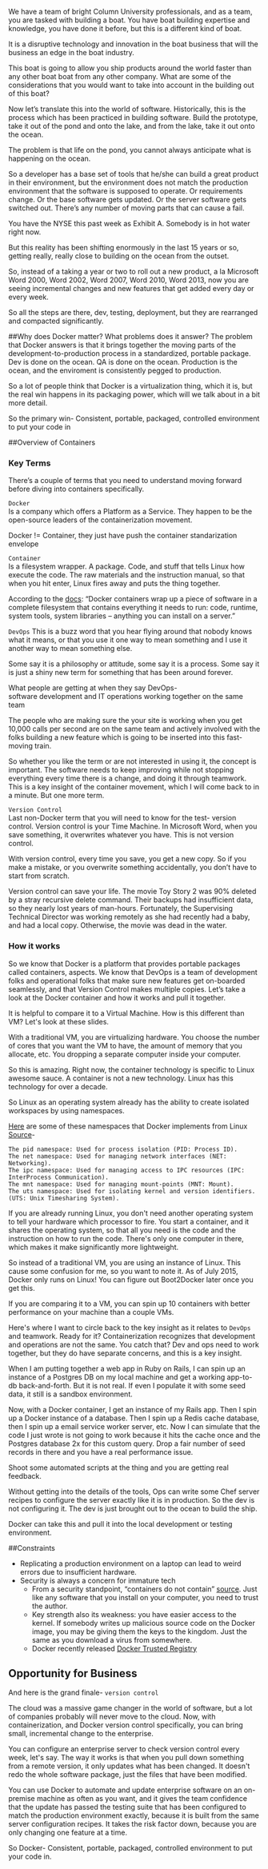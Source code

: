 We have a team of bright Column University professionals, and as a team, you are tasked 
with building a boat. You have boat building expertise and knowledge, you have done
it before, but this is a different kind of boat.

It is a disruptive technology and innovation in the boat business that will the business
an edge in the boat industry.

This boat is going to allow you ship products around the world faster than any other boat
boat from any other company. What are some of the considerations that you would want to take
into account in the building out of this boat?

Now let’s translate this into the world of software. Historically, this is the process which
has been practiced in building software. Build the prototype, take it out of the pond and onto
the lake, and from the lake, take it out onto the ocean.

The problem is that life on the pond, you cannot always anticipate what is happening on the
ocean.

So a developer has a base set of tools that he/she can build a great product in their environment,
but the environment does not match the production environment that the software is supposed to
operate. Or requirements change. Or the base software gets updated. Or the server software gets 
switched out. There’s any number of moving parts that can cause a fail.

You have the NYSE this past week as Exhibit A. Somebody is in hot water right now.

But this reality has been shifting enormously in the last 15 years or so, getting really, really close to building
on the ocean from the outset.

So, instead of a taking a year or two to roll out a new product, a la Microsoft Word
2000, Word 2002, Word 2007, Word 2010, Word 2013, now you are seeing incremental changes and new features
that get added every day or every week.

So all the steps are there, dev, testing, deployment, but they are rearranged and compacted significantly.

##Why does Docker matter? What problems does it answer?
The problem that Docker answers is that it brings together the moving parts of the development-to-production
process in a standardized, portable package. Dev is done on the ocean. QA is done on the ocean. Production is the
ocean, and the enviroment is consistently pegged to production.

So a lot of people think that Docker is a virtualization thing, which it is, but the real win happens in its packaging power,
which will we talk about in a bit more detail.

So the primary win- Consistent, portable, packaged, controlled environment to put your code in

##Overview of Containers
### Key Terms
There’s a couple of terms that you need to understand moving forward before diving into containers
specifically.

`Docker`  
Is a company which offers a Platform as a Service. They happen to be the open-source leaders of the containerization
    movement.

Docker != Container, they just have push the container standarization envelope

`Container`  
Is a filesystem wrapper. A package. Code, and stuff that tells Linux how execute the code. The raw materials and the instruction manual,
so that when you hit enter, Linux fires away and puts the thing together.

According to the [docs](https://www.docker.com/whatisdocker):
    “Docker containers wrap up a piece of software in a complete filesystem that contains everything it needs to run:
    code, runtime, system tools, system libraries – anything you can install on a server.”

`DevOps`
This is a buzz word that you hear flying around that nobody knows what it means, or that you use it one way to mean something
and I use it another way to mean something else.

Some say it is a philosophy or attitude, some say it is a process. Some say it is just a shiny new term for something that has been
around forever.

What people are getting at when they say DevOps-  
    software development and IT operations working together on the same team

The people who are making sure the your site is working when you get 10,000 calls per second are on the same team and
actively involved with the folks building a new feature which is going to be inserted into this fast-moving train.

So whether you like the term or are not interested in using it, the concept is important. The software needs to keep improving while not
stopping everything every time there is a change, and doing it through teamwork.
This is a key insight of the container movement, which I will come back to in a minute. But one more term.

`Version Control`  
Last non-Docker term that you will need to know for the test- version control. Version control is your Time Machine.
In Microsoft Word, when you save something, it overwrites whatever you have. This is not version control. 

With version control, every time you save, you get a new copy. 
So if you make a mistake, or you overwrite something accidentally, you don’t have to start from scratch.

Version control can save your life. The movie Toy Story 2 was 90% deleted by a stray recursive delete command. Their backups
had insufficient data, so they nearly lost years of man-hours. Fortunately, the Supervising Technical Director was working 
remotely as she had recently had a baby, and had a local copy. Otherwise, the movie was dead in the water.

### How it works
So we know that Docker is a platform that provides portable packages called containers,
aspects. We know that DevOps is a team of development folks and operational folks that make sure new features get
on-boarded seamlessly, and that Version Control makes multiple copies. Let’s take a look at the Docker container 
and how it works and pull it together.

It is helpful to compare it to a Virtual Machine. How is this different than VM? Let's look at these slides.

With a traditional VM, you are virtualizing hardware. You choose the number of cores that you want the VM to have,
the amount of memory that you allocate, etc. You dropping a separate computer inside your computer.

So this is amazing. Right now, the container technology is specific to Linux awesome sauce.
A container is not a new technology. Linux has this technology for over a decade.

So Linux as an operating system already has the ability to create isolated workspaces by using namespaces.

[Here](http://docs.docker.com/introduction/understanding-docker/) are some of these namespaces that Docker
implements from Linux [Source](http://docs.docker.com/introduction/understanding-docker/)-

    The pid namespace: Used for process isolation (PID: Process ID).
    The net namespace: Used for managing network interfaces (NET: Networking).
    The ipc namespace: Used for managing access to IPC resources (IPC: InterProcess Communication).
    The mnt namespace: Used for managing mount-points (MNT: Mount).
    The uts namespace: Used for isolating kernel and version identifiers. (UTS: Unix Timesharing System).

If you are already running Linux, you don't need another operating system to tell your hardware which processor to fire.
You start a container, and it shares the operating
system, so that all you need is the code and the instruction on how to run the code.
There's only one computer in there, which makes it make significantly more lightweight.

So instead of a traditional VM, you are using an instance of Linux. This cause some confusion for me, so you want
to note it. As of July 2015, Docker only runs on Linux! You can figure out Boot2Docker later once you get this.

If you are comparing it to a VM, you can spin up 10 containers with better performance on your machine than a couple VMs.

Here's where I want to circle back to the key insight as it relates to `DevOps` and teamwork. Ready for it?
Containerization recognizes that development and operations are not the same. You catch that?
Dev and ops need to work together, but they do have separate concerns, and this is a key insight.

When I am putting together a web app in Ruby on Rails, I can spin up an instance of a Postgres DB on my
local machine and get a working app-to-db back-and-forth. But it is not real. If even I populate it with some seed
data, it still is a sandbox environment.

Now, with a Docker container, I get an instance of my Rails app. Then I spin up a Docker instance of a database. Then
I spin up a Redis cache database, then I spin up a email service worker server, etc. Now I can simulate that the code
I just wrote is not going to work because it hits the cache once and the Postgres database 2x for this custom query. Drop
a fair number of seed records in there and you have a real performance issue.

Shoot some automated scripts at the thing and you are getting real feedback.

Without getting into the details of the tools, Ops can write some Chef server recipes to configure the server exactly like it is
in production. So the dev is not configuring it. The dev is just brought out to the ocean to build the ship.

Docker can take this and pull it into the local development or testing environment.

##Constraints
* Replicating a production environment on a laptop can lead to weird errors due to insufficient hardware.
* Security is always a concern for immature tech
    * From a security standpoint, “containers do not contain” [source](https://opensource.com/business/14/9/security-for-docker).
      Just like any software that you install on your computer, you need to trust the author.
    * Key strength also its weakness: you have easier access to the kernel. If somebody writes up malicious source code
    on the Docker image, you may be giving them the keys to the kingdom. Just the same as you download a virus
    from somewhere.
    * Docker recently released [Docker Trusted Registry](https://blog.docker.com/2015/06/docker-ready-for-production/)

## Opportunity for Business
And here is the grand finale- `version control`

The cloud was a massive game changer in the world of software, but a lot of companies probably will never move to the cloud. Now, with containerization, and
Docker version control specifically, you can bring small, incremental change to the enterprise.

You can configure an enterprise server to check version control every week, let's say. The way it works is that when you
pull down something from a remote version, it only updates what has been changed. It doesn't redo the whole software package,
just the files that have been modified.

You can use Docker to automate and update enterprise software on an on-premise machine as often as you want,
and it gives the team confidence that the update has passed the testing suite that has been configured to match the production environment exactly, 
because it is built from the same server configuration recipes. It takes the risk factor down,
because you are only changing one feature at a time.

So Docker- Consistent, portable, packaged, controlled environment to put your code in.
